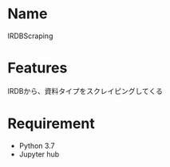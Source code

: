 # Name

IRDBScraping

# Features

IRDBから、資料タイプをスクレイピングしてくる

# Requirement

* Python 3.7
* Jupyter hub

